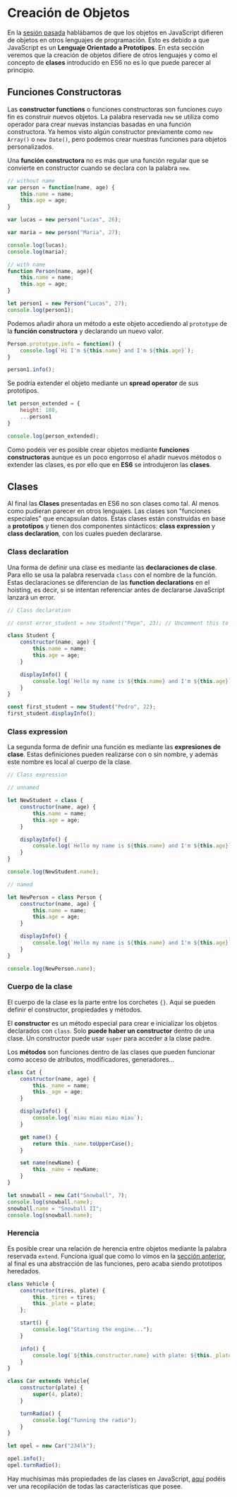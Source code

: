 # Creación de Objetos

En la [sesión pasada](/beginner/9_objetos/README.md) hablábamos de que los objetos en JavaScript difieren de objetos en otros lenguajes de programación. Esto es debido a que JavaScript es un **Lenguaje Orientado a Prototipos**. En esta sección veremos que la creación de objetos difiere de otros lenguajes y como el concepto de **clases** introducido en ES6 no es lo que puede parecer al principio.

## Funciones Constructoras

Las **constructor functions** o funciones constructoras son funciones cuyo fin es construir nuevos objetos. La palabra reservada `new` se utiliza como operador para crear nuevas instancias basadas en una función constructora. Ya hemos visto algún constructor previamente como `new Array()` o `new Date()`, pero podemos crear nuestras funciones para objetos personalizados.

Una **función constructora** no es más que una función regular que se convierte en constructor cuando se declara con la palabra `new`.

```javascript
// without name 
var person = function(name, age) {
    this.name = name;
    this.age = age;
}

var lucas = new person("Lucas", 26);

var maria = new person("Maria", 27);

console.log(lucas);
console.log(maria);

// with name
function Person(name, age){
    this.name = name;
    this.age = age;
}

let person1 = new Person("Lucas", 27);
console.log(person1);
```

Podemos añadir ahora un método a este objeto accediendo al `prototype` de la **función constructora** y declarando un nuevo valor.

```javascript
Person.prototype.info = function() {
    console.log(`Hi I'm ${this.name} and I'm ${this.age}`);
}

person1.info();
```

Se podría extender el objeto mediante un **spread operator** de sus prototipos.

```javascript
let person_extended = {
    height: 180,
    ...person1
}

console.log(person_extended);

```

Como podéis ver es posible crear objetos mediante **funciones constructoras** aunque es un poco engorroso el añadir nuevos métodos o extender las clases, es por ello que en **ES6** se introdujeron las **clases**.

## Clases

Al final las **Clases** presentadas en ES6 no son clases como tal. Al menos como pudieran parecer en otros lenguajes. Las clases son "funciones especiales" que encapsulan datos. Estas clases están construidas en base a **prototipos** y tienen dos componentes sintácticos: **class expression** y **class declaration**, con los cuales pueden declararse.

### Class declaration

Una forma de definir una clase es mediante las **declaraciones de clase**. Para ello se usa la palabra reservada `class` con el nombre de la función. Estas declaraciones se diferencian de las **function declarations** en el hoisting, es decir, si se intentan referenciar antes de declararse JavaScript lanzará un error.

```javascript
// Class declaration

// const error_student = new Student("Pepe", 23); // Uncomment this to throw a ReferenceError for hoistin.

class Student {
    constructor(name, age) {
        this.name = name;
        this.age = age;
    }

    displayInfo() {
        console.log(`Hello my name is ${this.name} and I'm ${this.age}`);
    }
}

const first_student = new Student("Pedro", 22);
first_student.displayInfo();
```

### Class expression

La segunda forma de definir una función es mediante las **expresiones de clase**. Estas definiciones pueden realizarse con o sin nombre, y además este nombre es local al cuerpo de la clase.

```javascript
// Class expression

// unnamed

let NewStudent = class {
    constructor(name, age) {
        this.name = name;
        this.age = age;
    }

    displayInfo() {
        console.log(`Hello my name is ${this.name} and I'm ${this.age}`);
    }
}

console.log(NewStudent.name);

// named

let NewPerson = class Person {
    constructor(name, age) {
        this.name = name;
        this.age = age;
    }

    displayInfo() {
        console.log(`Hello my name is ${this.name} and I'm ${this.age}`);
    }
}

console.log(NewPerson.name);
```

### Cuerpo de la clase

El cuerpo de la clase es la parte entre los corchetes `{}`. Aquí se pueden definir el constructor, propiedades y métodos.

El **constructor** es un método especial para crear e inicializar los objetos declarados con `class`. Solo **puede haber un constructor** dentro de una clase. Un constructor puede usar `super` para acceder a la clase padre.

Los **métodos** son funciones dentro de las clases que pueden funcionar como acceso de atributos, modificadores, generadores...

```javascript
class Cat {
    constructor(name, age) {
        this._name = name;
        this._age = age;
    }

    displayInfo() {
        console.log(`miau miau miau miau`);
    }

    get name() {
        return this._name.toUpperCase();
    }

    set name(newName) {
        this._name = newName;
    }
}

let snowball = new Cat("Snowball", 7);
console.log(snowball.name);
snowball.name = "Snowball II";
console.log(snowball.name);
```

### Herencia

Es posible crear una relación de herencia entre objetos mediante la palabra reservada `extend`. Funciona igual que como lo vimos en la [sección anterior](/beginner/9_objetos/README.md), al final es una abstracción de las funciones, pero acaba siendo prototipos heredados.

```javascript
class Vehicle {
    constructor(tires, plate) {
        this._tires = tires;
        this._plate = plate;
    };

    start() {
        console.log("Starting the engine...");
    }

    info() {
        console.log(`${this.constructor.name} with plate: ${this._plate}`)
    }
}

class Car extends Vehicle{
    constructor(plate) {
        super(4, plate);
    }

    turnRadio() {
        console.log("Tunning the radio");
    }
}

let opel = new Car("234lk");

opel.info();
opel.turnRadio();
```

Hay muchísimas más propiedades de las clases en JavaScript, [aquí](https://developer.mozilla.org/en-US/docs/Web/JavaScript/Reference/Classes) podéis ver una recopilación de todas las características que posee.
